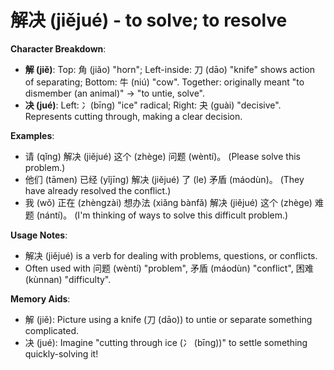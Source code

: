 # **解决 (jiějué) - to solve; to resolve**

**Character Breakdown**:  
- **解 (jiě)**: Top: 角 (jiǎo) "horn"; Left-inside: 刀 (dāo) "knife" shows action of separating; Bottom: 牛 (niú) "cow". Together: originally meant "to dismember (an animal)" → "to untie, solve".  
- **决 (jué)**: Left: 冫(bīng) "ice" radical; Right: 夬 (guài) "decisive". Represents cutting through, making a clear decision.

**Examples**:  
- 请 (qǐng) 解决 (jiějué) 这个 (zhège) 问题 (wèntí)。 (Please solve this problem.)  
- 他们 (tāmen) 已经 (yǐjīng) 解决 (jiějué) 了 (le) 矛盾 (máodùn)。 (They have already resolved the conflict.)  
- 我 (wǒ) 正在 (zhèngzài) 想办法 (xiǎng bànfǎ) 解决 (jiějué) 这个 (zhège) 难题 (nántí)。 (I'm thinking of ways to solve this difficult problem.)

**Usage Notes**:  
- 解决 (jiějué) is a verb for dealing with problems, questions, or conflicts.  
- Often used with 问题 (wèntí) "problem", 矛盾 (máodùn) "conflict", 困难 (kùnnan) "difficulty".

**Memory Aids**:  
- 解 (jiě): Picture using a knife (刀 (dāo)) to untie or separate something complicated.  
- 决 (jué): Imagine "cutting through ice (冫 (bīng))" to settle something quickly-solving it!